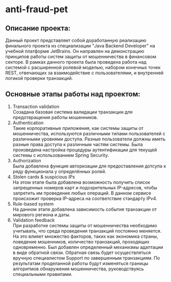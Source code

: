 # anti-fraud-pet

## Описание проекта:
Данный проект представляет собой доработанную реализацию финального проекта из специализации "Java Backend Developer" на учебной платформе JetBrains. Он направлен на демонстрацию 
принципов работы систем защиты от мошенничества в финансовом секторе. В рамках данного проекта была проведена работа над системой с расширенной ролевой моделью, набором конечных точек REST,
отвечающих за взаимодействие с пользователями, и внутренней логикой проверки транзакций.

## Основные этапы работы над проектом: 
1. Transaction validation  
   Созадана базовая система валидации транзакции для предотвращения работы мошенников.
2. Authentication  
   Такие корпоративные приложения, как системы защиты от мошенничества, используются различными типами пользователей с различными уровнями доступа. Разные пользователи должны иметь разные права доступа к различным частям системы. Была произведена настройка процедуры аутентификации для текущей системы с использованием Spring Security.
3. Authorization  
   Была добавлена функция авторизации для предоставления дотсупа к ряду функционала у определённых ролей.
4. Stolen cards & suspicious IPs  
   На этом этапе была добавлена возможность получить список запрещенных номеров карт и подозрительных IP-адресов, чтобы запретить им проведение любых операций.
В данном сервисе происхожит проверка IP-адреса на соответствие стандарту IPv4.
5. Rule-based system  
  На данном этапе добавлена зависимость события транзакции от мирового региона и даты.
6. Validation feedback  
    При разработке системы защиты от мошенничества необходимо учитывать, что среда проведения транзакций постоянно меняется. На это влияет множество факторов, таких как экономика страны, поведение мошенников, количество транзакций, проходящих одновременно. Был добавлен определенный механизмы адаптации в виде обратной связи. Обратная связь будет осуществляться вручную специалистом Support по завершенным транзакциям. По результатам проделанной работы будут изменяться границы алгоритмов обнаружения мошенничества, руководствуясь специальными правилами.
